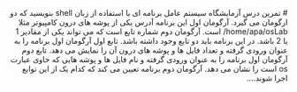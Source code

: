 <div dir="rtl">
# تمرین درس آزمایشگاه سیستم عامل
 برنامه ای با استفاده از زبان shell بنویسید که دو ارگومان می گیرد. آرگومان اول این برنامه آدرس یکی از پوشه های درون کامپیوتر مثلا home/apa/osLab/ است. آرگومان دوم شماره تابع است که می تواند یکی از مقادیر 1 یا 2 باشد. در این برنامه باید دو تابع وجود داشته باشد. تابع اول آرگومان اول برنامه را به عنوان ورودی گرفته و تعداد فایل ها و پوشه های درون آن را نمایش می دهد. تابع دوم آرگومان اول برنامه را به عنوان ورودی گرفته و نام فایل ها و پوشه هایی که حاوی عبارت os است را نشان می دهد. آرگومان دوم برنامه تعیین می کند که کدام یک از این توابع اجرا شوند....
</div>
